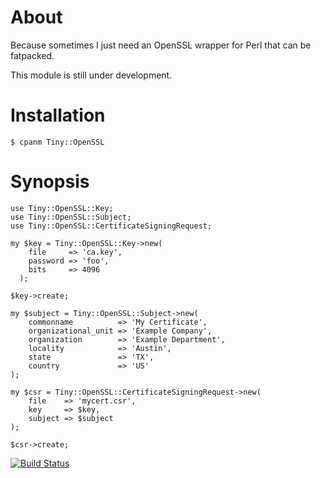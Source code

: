 # About

Because sometimes I just need an OpenSSL wrapper for Perl that can be fatpacked.

This module is still under development.

# Installation

```
$ cpanm Tiny::OpenSSL
```

# Synopsis

```
use Tiny::OpenSSL::Key;
use Tiny::OpenSSL::Subject;
use Tiny::OpenSSL::CertificateSigningRequest;

my $key = Tiny::OpenSSL::Key->new(
    file     => 'ca.key',
    password => 'foo',
    bits     => 4096
  );

$key->create;

my $subject = Tiny::OpenSSL::Subject->new(
    commonname          => 'My Certificate',
    organizational_unit => 'Example Company',
    organization        => 'Example Department',
    locality            => 'Austin',
    state               => 'TX',
    country             => 'US'
);

my $csr = Tiny::OpenSSL::CertificateSigningRequest->new(
    file    => 'mycert.csr',
    key     => $key,
    subject => $subject
);

$csr->create;

```


[![Build Status](https://travis-ci.org/jfwilkus/Tiny-OpenSSL.svg)](https://travis-ci.org/jfwilkus/Tiny-OpenSSL)


